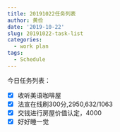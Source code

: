 ```yaml
---
title: 20191022任务列表
author: 黄俭
date: '2019-10-22'
slug: 20191022-task-list
categories:
  - work plan
tags:
  - Schedule
---
```


今日任务列表：

- [X] 收听美语咖啡屋
- [X] 法宣在线刷300分,2950,632/1063
- [X] 交钱进行房屋价值认定，4000
- [X] 好好睡一觉